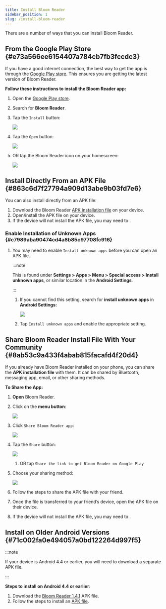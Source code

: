 ```yaml
---
title: Install Bloom Reader
sidebar_position: 1
slug: /install-bloom-reader
---
```




There are a number of ways that you can install Bloom Reader.


## From the Google Play Store {#e73a566ee6154407a784cb7fb3fccdc3}


If you have a good internet connection, the best way to get the app is through the [Google Play store](https://play.google.com/store/apps/details?id=org.sil.bloom.reader). This ensures you are getting the latest version of Bloom Reader.


**Follow these instructions to install the Bloom Reader app:**

1. Open the [Google Play store](https://play.google.com/store/apps).
2. Search for **Bloom Reader**.
3. Tap the `Install` button:

	![](./install-bloom-reader.0554635c-82c9-4d73-ba4b-88baca0e6a79.png)

4. Tap the `Open` button:

	![](./install-bloom-reader.5187eb7c-161d-4ff7-9771-97697b3629fd.png)

5. OR tap the Bloom Reader icon on your homescreen:

	![](./install-bloom-reader.4bfc9ca1-f8a3-444f-b360-535814a1ee68.png)


## Install Directly From an APK File {#863c6d7f27794a909d13abe9b03fd7e6}


You can also install directly from an APK file:

1. Download the Bloom Reader [APK installation file](https://s3.amazonaws.com/bloomlibrary.org/bloomReader/apks/release/latest/BloomReader.apk) on your device.
2. Open/install the APK file on your device.
3. If the device will not install the APK file, you may need to .

### Enable Installation of Unknown Apps {#c7989aba90474cd4a8b85c97708fc916}

1. You may need to enable `Install unknown apps` before you can open an APK file.

	:::note
	
	This is found under **Settings > Apps > Menu > Special access > Install unknown apps**, or similar location in the **Android Settings**.
	
	:::
	
	

	1. If you cannot find this setting, search for **install unknown apps** in **Android Settings:**

		![](./install-bloom-reader.0cf494c0-d5b8-4b8f-8ac0-d055fca6471e.png)

	2. Tap `Install unknown apps` and enable the appropriate setting.

## Share Bloom Reader Install File With Your Community {#8ab53c9a433f4abab815facafd4f20d4}


If you already have Bloom Reader installed on your phone, you can share the **APK installation file** with them. It can be shared by Bluetooth, messaging app, email, or other sharing methods.


**To Share the App:**

1. **Open** Bloom Reader.
2. Click on the **menu button**:

	![](./install-bloom-reader.7faa37b5-756e-4595-9b9a-9fb353f28495.png)

3. Click `Share Bloom Reader app`:

	![](./install-bloom-reader.6e193b14-3a06-4597-b200-3b0cccba7737.png)

4. Tap the `Share` button:

	![](./install-bloom-reader.d1f521b5-9502-4d49-8180-950de834c30e.png)

	1. OR tap `Share the link to get Bloom Reader on Google Play`
5. Choose your sharing method:

	![](./install-bloom-reader.0b8b819c-317b-4a18-85d5-cec47b199d8c.png)

6. Follow the steps to share the APK file with your friend.
7. Once the file is transferred to your friend’s device, open the APK file on their device.
8. If the device will not install the APK file, you may need to .

## Install on Older Android Versions {#71c002fa0e494057a0bd122264d997f5}


:::note

If your device is Android 4.4 or earlier, you will need to download a separate APK file.

:::




**Steps to install on Android 4.4 or earlier:**

1. Download the [Bloom Reader 1.4.1](https://s3.amazonaws.com/bloomlibrary.org/bloomReader/apks/release/1.4/BloomReader1.4.apk) APK file.
2. Follow the steps to install an [APK file](/install-bloom-reader#c0b1abd006514883bc7707385a21b20b).
